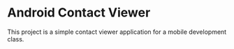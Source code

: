 # Android Contact Viewer

This project is a simple contact viewer application for a mobile development class.


